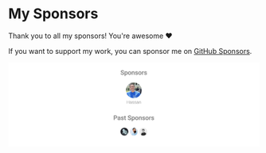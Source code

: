 # My Sponsors

Thank you to all my sponsors! You're awesome ❤️

If you want to support my work, you can sponsor me on [GitHub Sponsors](https://github.com/sponsors/privatenumber).

<img src="./sponsorkit/sponsors.svg" alt="My Sponsors" >

